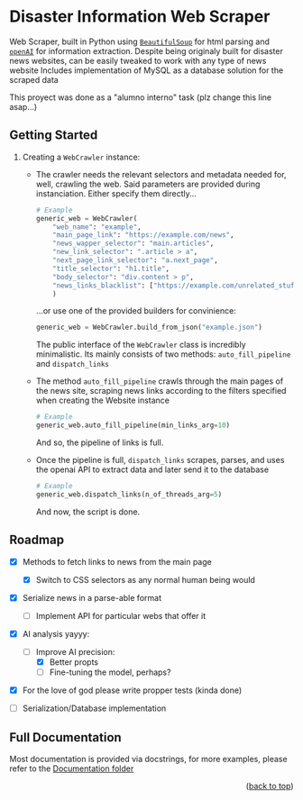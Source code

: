 <a name="readme-top"></a>

# Disaster Information Web Scraper
Web Scraper, built in Python using [`BeautifulSoup`](https://pypi.org/project/beautifulsoup4/) for html parsing and [`openAI`](https://openai.com/) for information extraction.
Despite being originaly built for disaster news websites, can be easily tweaked to work with any type of news website
Includes implementation of MySQL as a database solution for the scraped data 

This proyect was done as a "alumno interno" task (plz change this line asap...)

## Getting Started
1. Creating a `WebCrawler` instance:
    - The crawler needs the relevant selectors and metadata needed for, well, crawling the web. Said parameters are provided during instanciation. Either specify them directly...
      ```py
      # Example
      generic_web = WebCrawler(
          "web_name": "example",
          "main_page_link": "https://example.com/news",
          "news_wapper_selector": "main.articles",
          "new_link_selector": ".article > a",
          "next_page_link_selector": "a.next_page",
          "title_selector": "h1.title",
          "body_selector": "div.content > p",
          "news_links_blacklist": ["https://example.com/unrelated_stuff/.+"],
          )
      ```
      ...or use one of the provided builders for convinience:
      ```py
      generic_web = WebCrawler.build_from_json("example.json")
      ```
      
      The public interface of the `WebCrawler` class is incredibly minimalistic. Its mainly consists of two methods: `auto_fill_pipeline` and `dispatch_links`
      
    - The method  `auto_fill_pipeline` crawls through the main pages of the news site, scraping news links according to the filters specified when creating the Website instance
      ```py
      # Example
      generic_web.auto_fill_pipeline(min_links_arg=10)
      ```
      And so, the pipeline of links is full.

    - Once the pipeline is full, `dispatch_links` scrapes, parses, and uses the openai API to extract data and later send it to the database
      ```py
      # Example
      generic_web.dispatch_links(n_of_threads_arg=5)
      ```
      And now, the script is done.


<!-- ROADMAP -->
## Roadmap

- [x] Methods to fetch links to news from the main page
    - [x] Switch to CSS selectors as any normal human being would
- [x] Serialize news in a parse-able format
    - [ ] Implement API for particular webs that offer it 
- [x] AI analysis yayyy:
    - [ ] Improve AI precision:
        - [x] Better propts
        - [ ] Fine-tuning the model, perhaps?
- [x] For the love of god please write propper tests (kinda done)
- [ ] Serialization/Database implementation


<!-- Doctumentation  -->
## Full Documentation

Most documentation is provided via docstrings, for more examples, please refer to the [Documentation folder](/documentation)

<p align="right">(<a href="#readme-top">back to top</a>)</p>

 
